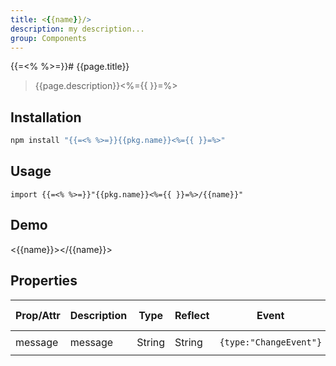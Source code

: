 ```yaml
---
title: <{{name}}/>
description: my description...
group: Components
---
```


{{=<% %>=}}# {{page.title}}

> {{page.description}}<%={{ }}=%>

## Installation

```bash
npm install "{{=<% %>=}}{{pkg.name}}<%={{ }}=%>"
```

## Usage

```
import {{=<% %>=}}"{{pkg.name}}<%={{ }}=%>/{{name}}"
```

## Demo

<{{name}}></{{name}}>

## Properties

| Prop/Attr | Description | Type   | Reflect | Event                  | Default Value |
| --------- | ----------- | ------ | ------- | ---------------------- | ------------- |
| message   | message     | String | String  | `{type:"ChangeEvent"}` | `"{{name}}"`  |

<script type="module" src="{{name}}.js"><script>
